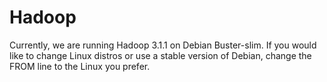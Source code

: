 # Hadoop
Currently, we are running Hadoop 3.1.1 on Debian Buster-slim. If you would like
to change Linux distros or use a stable version of Debian, change the FROM line
to the Linux you prefer.
